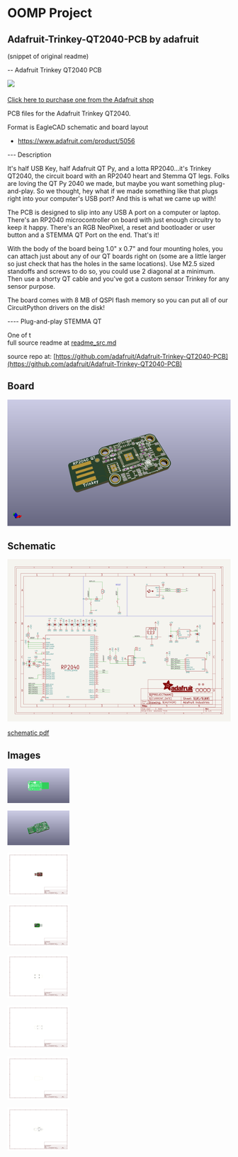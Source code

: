 # OOMP Project  
## Adafruit-Trinkey-QT2040-PCB  by adafruit  
  
(snippet of original readme)  
  
-- Adafruit Trinkey QT2040 PCB  
  
<a href="http://www.adafruit.com/products/5056"><img src="assets/5056.jpg?raw=true" width="500px"><br/>  
Click here to purchase one from the Adafruit shop</a>  
  
PCB files for the Adafruit Trinkey QT2040.   
  
Format is EagleCAD schematic and board layout  
* https://www.adafruit.com/product/5056  
  
--- Description  
  
It's half USB Key, half Adafruit QT Py, and a lotta RP2040...it's Trinkey QT2040, the circuit board with an RP2040 heart and Stemma QT legs. Folks are loving the QT Py 2040 we made, but maybe you want something plug-and-play. So we thought, hey what if we made something like that plugs right into your computer's USB port? And this is what we came up with!  
  
The PCB is designed to slip into any USB A port on a computer or laptop. There's an RP2040 microcontroller on board with just enough circuitry to keep it happy. There's an RGB NeoPixel, a reset and bootloader or user button and a STEMMA QT Port on the end. That's it!  
  
With the body of the board being 1.0" x 0.7" and four mounting holes, you can attach just about any of our QT boards right on (some are a little larger so just check that has the holes in the same locations). Use M2.5 sized standoffs and screws to do so, you could use 2 diagonal at a minimum. Then use a shorty QT cable and you've got a custom sensor Trinkey for any sensor purpose.  
  
The board comes with 8 MB of QSPI flash memory so you can put all of our CircuitPython drivers on the disk!  
  
---- Plug-and-play STEMMA QT  
  
One of t  
  full source readme at [readme_src.md](readme_src.md)  
  
source repo at: [https://github.com/adafruit/Adafruit-Trinkey-QT2040-PCB](https://github.com/adafruit/Adafruit-Trinkey-QT2040-PCB)  
## Board  
  
[![working_3d.png](working_3d_600.png)](working_3d.png)  
## Schematic  
  
[![working_schematic.png](working_schematic_600.png)](working_schematic.png)  
  
[schematic pdf](working_schematic.pdf)  
## Images  
  
[![working_3D_bottom.png](working_3D_bottom_140.png)](working_3D_bottom.png)  
  
[![working_3D_top.png](working_3D_top_140.png)](working_3D_top.png)  
  
[![working_assembly_page_01.png](working_assembly_page_01_140.png)](working_assembly_page_01.png)  
  
[![working_assembly_page_02.png](working_assembly_page_02_140.png)](working_assembly_page_02.png)  
  
[![working_assembly_page_03.png](working_assembly_page_03_140.png)](working_assembly_page_03.png)  
  
[![working_assembly_page_04.png](working_assembly_page_04_140.png)](working_assembly_page_04.png)  
  
[![working_assembly_page_05.png](working_assembly_page_05_140.png)](working_assembly_page_05.png)  
  
[![working_assembly_page_06.png](working_assembly_page_06_140.png)](working_assembly_page_06.png)  
